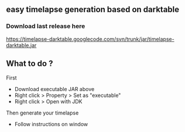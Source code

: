 ## easy timelapse generation based on darktable ##

### Download last release here ###

https://timelapse-darktable.googlecode.com/svn/trunk/jar/timelapse-darktable.jar

## What to do ? ##
First
  * Download executable JAR above
  * Right click > Property > Set as "executable"
  * Right click > Open with JDK

Then generate your timelapse
  * Follow instructions on window

